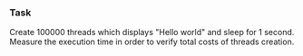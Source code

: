 ### Task

Create 100000 threads which displays "Hello world" and sleep for 1
second. Measure the execution time in order to verify total costs of
threads creation.
